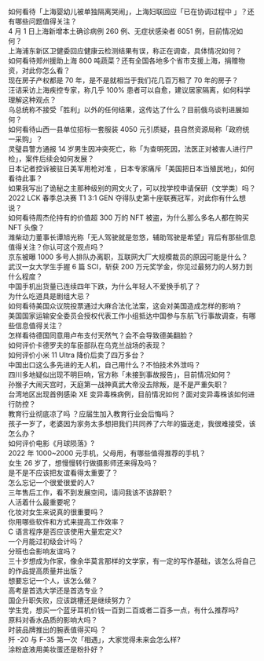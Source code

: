 如何看待「上海婴幼儿被单独隔离哭闹」，上海妇联回应「已在协调过程中 」？还有哪些问题值得关注？  
4 月 1 日上海新增本土确诊病例 260 例、无症状感染者 6051 例，目前情况如何？  
上海浦东新区卫健委回应健康云检测结果有误，称正在调查，具体情况如何？  
如何看待郑州援助上海 800 吨蔬菜？还有全国各地多个省市支援上海，捐赠物资，对此你怎么看？  
现在房子产权都是 70 年，是不是就相当于我们花几百万租了 70 年的房子？  
汪诘采访上海疾控专家，称几乎 100% 患者可以自愈，建议居家隔离，如何科学理解这种观点？  
乌总统称不接受「胜利」以外的任何结果，这传达了什么？目前俄乌谈判进展如何？  
如何看待山西一县单位招标一套服装 4050 元引质疑，县自然资源局称「政府统一采购」？  
灵璧县警方通报 14 岁男生因冲突死亡，称「为查明死因，法医正对被害人进行尸检」，案件后续会如何发展？  
日本记者控诉被驻日美军用枪对准 ，日本专家痛斥「美国把日本当殖民地」，如何看待此事？  
如果我写出了诡秘之主那种级别的网文火了，可以找学校申请保研（文学类）吗？  
2022 LCK 春季总决赛 T1 3:1 GEN 夺得队史第十座联赛冠军，对此你有什么想说？  
如何看待周杰伦持有的价值超 300 万的 NFT 被盗，为什么那么多名人都在购买 NFT 头像？  
潍柴动力董事长谭旭光称「无人驾驶就是忽悠，辅助驾驶是希望」背后有那些信息值得关注？你认可这个观点吗？  
京东被曝 1000 多号人排队办离职，互联网大厂大规模裁员的原因可能是什么？  
武汉一女大学生手握 6 篇 SCI，斩获 200 万元奖学金，你见过最努力的人努力到什么程度？  
中国手机出货量已连续四年下跌，为什么年轻人不爱换手机了？  
为什么吃道具是剧组大忌？  
如何看待美国众议院投票通过大麻合法化法案，这会对美国造成怎样的影响？  
美国国家运输安全委员会授权代表工作小组抵达中国参与东航飞行事故调查，有哪些信息值得关注？  
怎样看待德国同意用卢布支付天然气？会不会导致德美翻脸？  
如何评价卡德罗夫的车臣部队在乌克兰战场的表现？  
如何评价小米 11 Ultra 降价后卖了四万多台？  
中国出口这么多先进的无人机，自己用什么？不怕技术外泄吗？  
四川多地疑似出现不明巨响，官方称「未接到事故报告」，目前情况如何？  
孙猴子大闹天宫时，天庭第一战神真武大帝没去除叛，是不是严重失职？  
台湾地区出现首例感染 XE 变异毒株病例，目前情况如何？面对变异毒株该如何进行防控？  
教育行业彻底凉了吗 ？应届生加入教育行业会后悔吗？  
孩子一岁了，老婆因为家务太多想把我们共同养了六年的猫送走，我很难接受，该怎么办？  
如何评价电影《月球陨落》?  
2022 年 1000~2000 元手机，父母用，有哪些值得推荐的手机？  
女生 26 岁了，想慢慢转行做摄影师还来得及吗？  
是不是不应该把友谊看得太重要了？  
怎么忘记一个很爱很爱的人?  
三年售后工作，看不到发展空间，请问我该不该辞职？  
人活着什么最重要呢？  
化妆对女生来说真的很重要吗？  
你用哪些软件和方式来提高工作效率？  
C 语言程序是否应该使用大量宏定义?  
一个月能过初级会计吗？  
分班也会影响友谊吗？  
三十岁想成为作家，像余华莫言那样的文学家，有一定的写作基础，该怎么将自己的作品提高质量并出版？  
想要忘记一个人，该怎么做？  
高考是首选大学还是首选专业？  
国企升职失败，应该跳槽还是继续努力？  
学生党，想买一个蓝牙耳机价钱一百到二百或者二百多一点，有什么推荐吗?  
原料对香水品质的影响大吗？  
时装品牌推出的腕表值得买吗 ？  
歼 -20 与 F-35 第一次「相遇」，大家觉得未来会怎么样?  
涂粉底液用美妆蛋还是粉扑好？  
